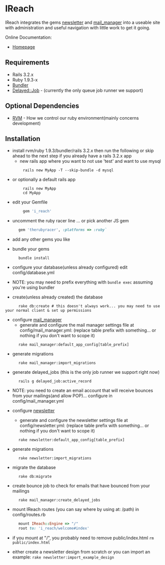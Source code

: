 IReach
======

IReach integrates the gems [newsletter](https://github.com/LoneStarInternet/newsletter/) and [mail_manager](https://github.com/LoneStarInternet/mail_manager) into a useable site with administration and useful navigation with little work to get it going.

Online Documentation: 
* [Homepage](http://ireachnews.com)

Requirements
------------

* Rails 3.2.x
* Ruby 1.9.3-x
* [Bundler](http://bundler.io)
* [Delayed::Job](https://github.com/collectiveidea/delayed_job/) - (currently the only queue job runner we support)

Optional Dependencies
---------------------
* [RVM](http://rvm.io) - How we control our ruby environment(mainly concerns development)

Installation
-----------
* install rvm/ruby 1.9.3/bundler/rails 3.2.x then run the following or skip ahead to the next step if you already have a rails 3.2.x app
  * new rails app where you want to not use 'test' and want to use mysql
```
        rails new MyApp -T --skip-bundle -d mysql
```
  * or optionally a default rails app
```
        rails new MyApp
        cd MyApp
```

* edit your Gemfile
```ruby
        gem 'i_reach'
```
  * uncomment the ruby racer line ... or pick another JS gem
```ruby   
      gem 'therubyracer', :platforms => :ruby`
```
  * add any other gems you like

* bundle your gems
```
      bundle install
```
* configure your database(unless already configured) edit config/database.yml

* NOTE: you may need to prefix everything with `bundle exec` assuming you're using bundler

* create(unless already created) the database
```
      rake db:create # this doesn't always work... you may need to use your normal client & set up permissions
```
* configure [mail_manager](https://github.com/LoneStarInternet/mail_manager)
  * generate and configure the mail manager settings file at config/mail_manager.yml: (replace table prefix with something... or nothing if you don't want to scope it)
```
      rake mail_manager:default_app_config[table_prefix]
```
  * generate migrations
```
      rake mail_manager:import_migrations
```
  * generate delayed_jobs (this is the only job runner we support right now)
```
      rails g delayed_job:active_record
```
  * NOTE: you need to create an email account that will receive bounces from your mailings(and allow POP)... configure in config/mail_manager.yml

* configure [newsletter](https://github.com/LoneStarInternet/newsletter)
  * generate and configure the newsletter settings file at config/newsletter.yml: (replace table prefix with something... or nothing if you don't want to scope it)
```
      rake newsletter:default_app_config[table_prefix]
```
  * generate migrations
```
      rake newsletter:import_migrations
```
* migrate the database
```
      rake db:migrate
```
* create bounce job to check for emails that have bounced from your mailings
```
      rake mail_manager:create_delayed_jobs
```
* mount IReach routes (you can say where by using at: /path) in config/routes.rb
```ruby
      mount IReach::Engine => "/"
      root to: 'i_reach/welcome#index'
```

* if you mount at "/", you probably need to remove public/index.html
  `rm public/index.html`

* either create a newsletter design from scratch or you can import an example:
  `rake newsletter:import_example_design`
